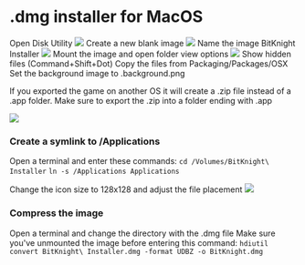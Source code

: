 # .dmg installer for MacOS

Open Disk Utility
![](https://raw.githubusercontent.com/Ryhon0/test/master/OSX%20Screenshots/1.png)
Create a new blank image
![](https://raw.githubusercontent.com/Ryhon0/test/master/OSX%20Screenshots/2.png)
Name the image BitKnight Installer
![](https://raw.githubusercontent.com/Ryhon0/test/master/OSX%20Screenshots/3.png)
Mount the image and open folder view options
![](https://raw.githubusercontent.com/Ryhon0/test/master/OSX%20Screenshots/4.png)
Show hidden files (Command+Shift+Dot)
Copy the files from Packaging/Packages/OSX
Set the background image to .background.png

If you exported the game on another OS it will create a .zip file instead of a .app folder. Make sure to export the .zip into a folder ending with .app

![](https://raw.githubusercontent.com/Ryhon0/test/master/OSX%20Screenshots/5.png)

### Create a symlink to /Applications
Open a terminal and enter these commands:
`cd /Volumes/BitKnight\ Installer`
`ln -s /Applications Applications`

Change the icon size to 128x128 and adjust the file placement
![](https://raw.githubusercontent.com/Ryhon0/test/master/OSX%20Screenshots/6.png)

### Compress the image
Open a terminal and change the directory with the .dmg file
Make sure you've unmounted the image before entering this command:
`hdiutil convert BitKnight\ Installer.dmg -format UDBZ -o BitKnight.dmg` 
